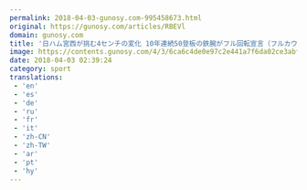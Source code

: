 ```yaml
---
permalink: 2018-04-03-gunosy.com-995458673.html
original: https://gunosy.com/articles/RBEVl
domain: gunosy.com
title: '日ハム宮西が挑む4センチの変化 10年連続50登板の鉄腕がフル回転宣言（フルカウント） - グノシー'
image: https://contents.gunosy.com/4/3/6ca6c4de0e97c2e441a7f6da02ce3abf_content.jpg
date: 2018-04-03 02:39:24
category: sport
translations: 
 - 'en'
 - 'es'
 - 'de'
 - 'ru'
 - 'fr'
 - 'it'
 - 'zh-CN'
 - 'zh-TW'
 - 'ar'
 - 'pt'
 - 'hy'
---
```


